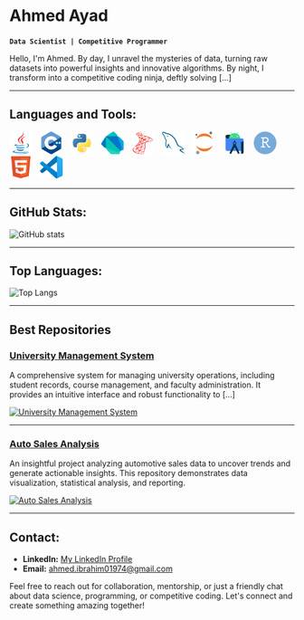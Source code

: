 # Ahmed Ayad

**`Data Scientist | Competitive Programmer`**

Hello, I'm Ahmed. By day, I unravel the mysteries of data, turning raw datasets into powerful insights and innovative algorithms. By night, I transform into a competitive coding ninja, deftly solving [...]

---

## Languages and Tools:
<p align="left">
  <img alt="Java" width="40px" style="padding-right:10px;" src="https://raw.githubusercontent.com/devicons/devicon/master/icons/java/java-original.svg" />
  <img alt="C++" width="40px" style="padding-right:10px;" src="https://raw.githubusercontent.com/devicons/devicon/master/icons/cplusplus/cplusplus-original.svg" />
  <img alt="Python" width="40px" style="padding-right:10px;" src="https://raw.githubusercontent.com/devicons/devicon/master/icons/python/python-original.svg" />
  <img alt="Dart" width="40px" style="padding-right:10px;" src="https://raw.githubusercontent.com/devicons/devicon/master/icons/dart/dart-original.svg" />
  <img alt="SQL Server" width="40px" style="padding-right:10px;" src="https://raw.githubusercontent.com/devicons/devicon/master/icons/microsoftsqlserver/microsoftsqlserver-plain.svg" />
  <img alt="MySQL" width="40px" style="padding-right:10px;" src="https://raw.githubusercontent.com/devicons/devicon/master/icons/mysql/mysql-original.svg" />
  <img alt="Jupyter Notebook" width="40px" style="padding-right:10px;" src="https://raw.githubusercontent.com/devicons/devicon/master/icons/jupyter/jupyter-original.svg" />
  <img alt="Android Studio" width="40px" style="padding-right:10px;" src="https://raw.githubusercontent.com/devicons/devicon/master/icons/androidstudio/androidstudio-original.svg" />
  <img alt="RStudio" width="40px" style="padding-right:10px;" src="https://raw.githubusercontent.com/devicons/devicon/master/icons/rstudio/rstudio-original.svg" />
  <img alt="HTML5" width="40px" style="padding-right:10px;" src="https://raw.githubusercontent.com/devicons/devicon/master/icons/html5/html5-original.svg" />
  <img alt="VSCode" width="40px" style="padding-right:10px;" src="https://raw.githubusercontent.com/devicons/devicon/master/icons/vscode/vscode-original.svg" />
</p>

---

## GitHub Stats:
![GitHub stats](https://github-readme-stats.vercel.app/api?username=a7med3yad&show_icons=true&theme=onedark)

---

## Top Languages:
![Top Langs](https://github-readme-stats.vercel.app/api/top-langs/?username=a7med3yad&layout=compact&theme=onedark)

---


## Best Repositories

### [University Management System](https://github.com/a7med3yad/University_Managment_System)
A comprehensive system for managing university operations, including student records, course management, and faculty administration. It provides an intuitive interface and robust functionality to [...]

[![University Management System](https://github-readme-stats.vercel.app/api/pin/?username=a7med3yad&repo=University_Managment_System&theme=onedark)](https://github.com/a7med3yad/University_Managment_System)

---

### [Auto Sales Analysis](https://github.com/a7med3yad/Auto-Sales-Analysis)
An insightful project analyzing automotive sales data to uncover trends and generate actionable insights. This repository demonstrates data visualization, statistical analysis, and reporting.

[![Auto Sales Analysis](https://github-readme-stats.vercel.app/api/pin/?username=a7med3yad&repo=Auto-Sales-Analysis&theme=onedark)](https://github.com/a7med3yad/Auto-Sales-Analysis)

---

## Contact:
- **LinkedIn:** [My LinkedIn Profile](https://www.linkedin.com/in/ahmed-ayad-1000b52ab/)
- **Email:** [ahmed.ibrahim01974@gmail.com](mailto:ahmed.ibrahim01974@gmail.com)


Feel free to reach out for collaboration, mentorship, or just a friendly chat about data science, programming, or competitive coding. Let's connect and create something amazing together!
